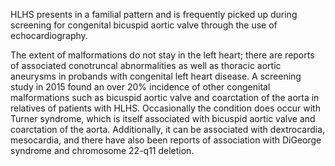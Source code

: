 HLHS presents in a familial pattern and is frequently picked up during screening for congenital bicuspid aortic valve through the use of echocardiography.

The extent of malformations do not stay in the left heart; there are reports of associated conotruncal abnormalities as well as thoracic aortic aneurysms in probands with congenital left heart disease. A screening study in 2015 found an over 20% incidence of other congenital malformations such as bicuspid aortic valve and coarctation of the aorta in relatives of patients with HLHS. Occasionally the condition does occur with Turner syndrome, which is itself associated with bicuspid aortic valve and coarctation of the aorta. Additionally, it can be associated with dextrocardia, mesocardia, and there have also been reports of association with DiGeorge syndrome and chromosome 22-q11 deletion.